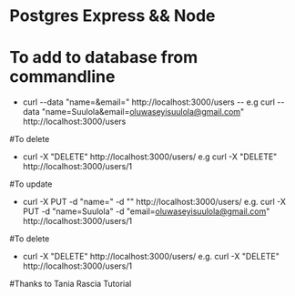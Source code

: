 # Postgres Express && Node


# To add to database from commandline
- curl --data "name=<NAME>&email=<EMAIL>" http://localhost:3000/users
-- e.g curl --data "name=Suulola&email=oluwaseyisuulola@gmail.com" http://localhost:3000/users



#To delete
- curl -X "DELETE" http://localhost:3000/users/<ID>
e.g curl -X "DELETE" http://localhost:3000/users/1

#To update 
- curl -X PUT -d "name=<NAME>" -d "<EMAIL>" http://localhost:3000/users/<ID>
e.g. curl -X PUT -d "name=Suulola" -d "email=oluwaseyisuulola@gmail.com" http://localhost:3000/users/1

#To delete
- curl -X "DELETE" http://localhost:3000/users/<ID>
e.g.  curl -X "DELETE" http://localhost:3000/users/1

#Thanks to Tania Rascia Tutorial
